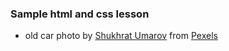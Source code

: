 ### Sample html and css lesson

- old car photo by [Shukhrat Umarov](https://www.pexels.com/@shukran?utm_content=attributionCopyText&utm_medium=referral&utm_source=pexels) from [Pexels](https://www.pexels.com/photo/photo-of-classic-car-1534604/?utm_content=attributionCopyText&utm_medium=referral&utm_source=pexels)
